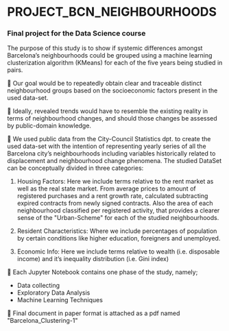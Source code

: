 # PROJECT_BCN_NEIGHBOURHOODS

### Final project for the Data Science course


The purpose of this study is to show if systemic differences amongst Barcelona’s neighbourhoods
could be grouped using a machine learning clusterization algorithm (KMeans) for each of the five
years being studied in pairs.

🎯 Our goal would be to repeatedly obtain clear and traceable distinct neighbourhood groups based
on the socioeconomic factors present in the used data-set.

🏅 Ideally, revealed trends would have to resemble the existing reality in terms of neighbourhood
changes, and should those changes be assessed by public-domain knowledge.


💾 We used public data from the City-Council Statistics dpt. to create the used data-set with the
intention of representing yearly series of all the Barcelona city’s neighbourhoods including variables
historically related to displacement and neighbourhood change phenomena. 
The studied DataSet can be conceptually divided in three categories:

1. Housing Factors: Here we include terms relative to the rent market as well as the real state
market. From average prices to amount of registered purchases and a rent growth rate, calculated subtracting expired contracts from newly signed contracts. Also the area of each
neighbourhood classified per registered activity, that provides a clearer sense of the "Urban-Scheme" for each of the studied neighbourhoods.

2. Resident Characteristics: Where we include percentages of population by certain conditions
like higher education, foreigners and unemployed.

3. Economic Info: Here we include terms relative to wealth (i.e. disposable income) and it’s
inequality distribution (i.e. Gini index)


📙 Each Jupyter Notebook contains one phase of the study, namely; 
- Data collecting
- Exploratory Data Analysis
- Machine Learning Techniques  


💼 Final document in paper format is attached as a pdf named "Barcelona_Clustering-1"
